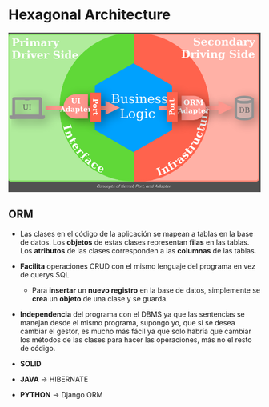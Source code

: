 # Hexagonal Architecture

![.](imgs/Hexagonal_architecture1.png)


## ORM 
+ Las clases en el código de la aplicación se mapean a tablas en la base de datos. Los **objetos** de estas clases representan **filas** en las tablas. Los **atributos** de las clases corresponden a las **columnas** de las tablas.
+ **Facilita** operaciones CRUD con el mismo lenguaje del programa en vez de querys SQL
    + Para **insertar** un **nuevo registro** en la base de datos, simplemente se **crea** un **objeto** de una clase y se guarda.

+ **Independencia** del programa con el DBMS ya que las sentencias se manejan desde el mismo programa, supongo yo, que si se desea cambiar el gestor, es mucho más fácil ya que solo habría que cambiar los métodos de las clases para hacer las operaciones, más no el resto de código.

+ **SOLID**
+ **JAVA** -> HIBERNATE
+ **PYTHON** -> Django ORM

